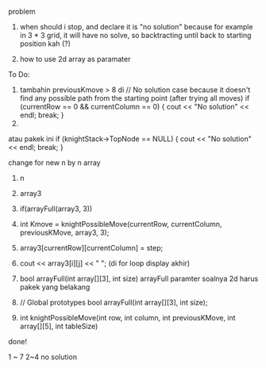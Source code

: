 
problem
1. when should i stop, and declare it is "no solution"
    because for example in 3 * 3 grid,
    it will have no solve, 
    so backtracting until back to starting position kah (?)


2. how to use 2d array as paramater 


To Do:

1. tambahin previousKmove > 8 di
// No solution case because it doesn't find any possible path from the starting point (after trying all moves)
			if (currentRow == 0 && currentColumn == 0)
			{
				cout << "No solution" << endl;
				break;
			}
2. 

atau pakek ini
			if (knightStack->TopNode == NULL)
			{
				cout << "No solution" << endl;
				break;
			}




change for new n by n array
1. n
2. array3
3. if(arrayFull(array3, 3))
4. int Kmove = knightPossibleMove(currentRow, currentColumn, previousKMove, array3, 3);
5. array3[currentRow][currentColumn] = step;
6. cout << array3[i][j] << " "; (di for loop display akhir)

7. bool arrayFull(int array[][3], int size)
arrayFull paramter soalnya 2d harus pakek yang belakang

8. // Global prototypes
bool arrayFull(int array[][3], int size);

9. int knightPossibleMove(int row, int column, int previousKMove,  int array[][5], int tableSize)

done!

1 ~ 7 
2~4 no solution

